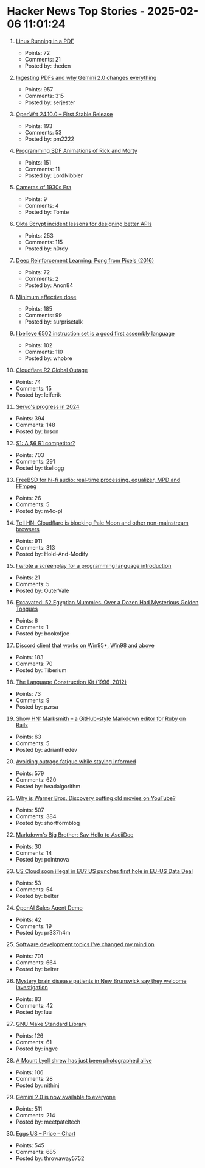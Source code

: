 # Hacker News Top Stories - 2025-02-06 11:01:24

1. [Linux Running in a PDF](https://linux.doompdf.dev/linux.pdf)
   - Points: 72
   - Comments: 21
   - Posted by: theden

2. [Ingesting PDFs and why Gemini 2.0 changes everything](https://www.sergey.fyi/articles/gemini-flash-2)
   - Points: 957
   - Comments: 315
   - Posted by: serjester

3. [OpenWrt 24.10.0 – First Stable Release](https://openwrt.org/releases/24.10/notes-24.10.0)
   - Points: 193
   - Comments: 53
   - Posted by: pm2222

4. [Programming SDF Animations of Rick and Morty](https://danielchasehooper.com/posts/code-animated-rick/)
   - Points: 151
   - Comments: 11
   - Posted by: LordNibbler

5. [Cameras of 1930s Era](https://licm.org.uk/livingImage/1930Room.html)
   - Points: 9
   - Comments: 4
   - Posted by: Tomte

6. [Okta Bcrypt incident lessons for designing better APIs](https://n0rdy.foo/posts/20250121/okta-bcrypt-lessons-for-better-apis/)
   - Points: 253
   - Comments: 115
   - Posted by: n0rdy

7. [Deep Reinforcement Learning: Pong from Pixels (2016)](http://karpathy.github.io/2016/05/31/rl/)
   - Points: 72
   - Comments: 2
   - Posted by: Anon84

8. [Minimum effective dose](https://winnielim.org/journal/minimum-effective-dose/)
   - Points: 185
   - Comments: 99
   - Posted by: surprisetalk

9. [I believe 6502 instruction set is a good first assembly language](https://nemanjatrifunovic.substack.com/p/6502-is-a-good-starting-point-for)
   - Points: 102
   - Comments: 110
   - Posted by: whobre

10. [Cloudflare R2 Global Outage](https://www.cloudflarestatus.com)
   - Points: 74
   - Comments: 15
   - Posted by: leiferik

11. [Servo's progress in 2024](https://servo.org/blog/2025/01/31/servo-in-2024/)
   - Points: 394
   - Comments: 148
   - Posted by: brson

12. [S1: A $6 R1 competitor?](https://timkellogg.me/blog/2025/02/03/s1)
   - Points: 703
   - Comments: 291
   - Posted by: tkellogg

13. [FreeBSD for hi-fi audio: real-time processing, equalizer, MPD and FFmpeg](https://m4c.pl/blog/freebsd-audio-setup-bitperfect-equalizer-realtime/)
   - Points: 26
   - Comments: 5
   - Posted by: m4c-pl

14. [Tell HN: Cloudflare is blocking Pale Moon and other non-mainstream browsers](undefined)
   - Points: 911
   - Comments: 313
   - Posted by: Hold-And-Modify

15. [I wrote a screenplay for a programming language introduction](https://jan.miksovsky.com/)
   - Points: 21
   - Comments: 5
   - Posted by: OuterVale

16. [Excavated: 52 Egyptian Mummies. Over a Dozen Had Mysterious Golden Tongues](https://www.popularmechanics.com/science/archaeology/a63412049/golden-mummy-tongues/)
   - Points: 6
   - Comments: 1
   - Posted by: bookofjoe

17. [Discord client that works on Win95*, Win98 and above](https://github.com/DiscordMessenger/dm)
   - Points: 183
   - Comments: 70
   - Posted by: Tiberium

18. [The Language Construction Kit (1996, 2012)](https://www.zompist.com/kit.html)
   - Points: 73
   - Comments: 9
   - Posted by: pzrsa

19. [Show HN: Marksmith – a GitHub-style Markdown editor for Ruby on Rails](https://avohq.io/blog/ruby-on-rails-markdown-editor-marksmith)
   - Points: 63
   - Comments: 5
   - Posted by: adrianthedev

20. [Avoiding outrage fatigue while staying informed](https://www.scientificamerican.com/podcast/episode/how-to-avoid-outrage-fatigue-and-tune-in-without-burning-out/)
   - Points: 579
   - Comments: 620
   - Posted by: headalgorithm

21. [Why is Warner Bros. Discovery putting old movies on YouTube?](https://tedium.co/2025/02/05/warner-bros-youtube-full-movie-releases/)
   - Points: 507
   - Comments: 384
   - Posted by: shortformblog

22. [Markdown's Big Brother: Say Hello to AsciiDoc](https://www.git-tower.com/blog/asciidoc-quick-guide/)
   - Points: 30
   - Comments: 14
   - Posted by: pointnova

23. [US Cloud soon illegal in EU? US punches first hole in EU-US Data Deal](https://noyb.eu/en/us-cloud-soon-illegal-trump-punches-first-hole-eu-us-data-deal)
   - Points: 53
   - Comments: 54
   - Posted by: belter

24. [OpenAI Sales Agent Demo](https://twitter.com/charliebitda/status/1887307980338856445)
   - Points: 42
   - Comments: 19
   - Posted by: pr337h4m

25. [Software development topics I've changed my mind on](https://chriskiehl.com/article/thoughts-after-10-years)
   - Points: 701
   - Comments: 664
   - Posted by: belter

26. [Mystery brain disease patients in New Brunswick say they welcome investigation](https://www.ctvnews.ca/atlantic/new-brunswick/article/good-first-step-nb-mystery-brain-disease-patients-welcome-new-investigation/)
   - Points: 83
   - Comments: 42
   - Posted by: luu

27. [GNU Make Standard Library](https://gmsl.jgc.org/)
   - Points: 126
   - Comments: 61
   - Posted by: ingve

28. [A Mount Lyell shrew has just been photographed alive](https://www.sfgate.com/bayarea/article/elusive-california-mammal-photographed-20040772.php)
   - Points: 106
   - Comments: 28
   - Posted by: nithinj

29. [Gemini 2.0 is now available to everyone](https://blog.google/technology/google-deepmind/gemini-model-updates-february-2025/)
   - Points: 511
   - Comments: 214
   - Posted by: meetpateltech

30. [Eggs US – Price – Chart](https://tradingeconomics.com/commodity/eggs-us)
   - Points: 545
   - Comments: 685
   - Posted by: throwaway5752

